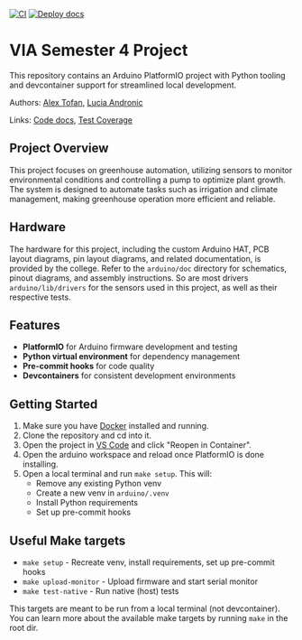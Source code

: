 [![CI](https://github.com/PawsitiveCoder/VIA-SEP4/actions/workflows/ci.yaml/badge.svg)](https://github.com/PawsitiveCoder/VIA-SEP4/actions/workflows/ci.yaml) [![Deploy docs](https://github.com/PawsitiveCoder/VIA-SEP4/actions/workflows/docs.yaml/badge.svg)](https://github.com/PawsitiveCoder/VIA-SEP4/actions/workflows/docs.yaml)

# VIA Semester 4 Project

This repository contains an Arduino PlatformIO project with Python tooling and devcontainer support for streamlined local development.

Authors: [Alex Tofan](https://github.com/savaryna), [Lucia Andronic](https://github.com/PawsitiveCoder)

Links: [Code docs](https://pawsitivecoder.github.io/VIA-SEP4/index.html), [Test Coverage](https://pawsitivecoder.github.io/VIA-SEP4/coverage/index.html)

## Project Overview

This project focuses on greenhouse automation, utilizing sensors to monitor environmental conditions and controlling a pump to optimize plant growth. The system is designed to automate tasks such as irrigation and climate management, making greenhouse operation more efficient and reliable.

## Hardware

The hardware for this project, including the custom Arduino HAT, PCB layout diagrams, pin layout diagrams, and related documentation, is provided by the college. Refer to the `arduino/doc` directory for schematics, pinout diagrams, and assembly instructions. So are most drivers `arduino/lib/drivers` for the sensors used in this project, as well as their respective tests.

## Features

- **PlatformIO** for Arduino firmware development and testing
- **Python virtual environment** for dependency management
- **Pre-commit hooks** for code quality
- **Devcontainers** for consistent development environments

## Getting Started

1. Make sure you have [Docker](https://www.docker.com) installed and running.
2. Clone the repository and cd into it.
3. Open the project in [VS Code](https://code.visualstudio.com/) and click "Reopen in Container".
4. Open the arduino workspace and reload once PlatformIO is done installing.
5. Open a local terminal and run `make setup`. This will:
    - Remove any existing Python venv
    - Create a new venv in `arduino/.venv`
    - Install Python requirements
    - Set up pre-commit hooks

## Useful Make targets

- `make setup` - Recreate venv, install requirements, set up pre-commit hooks
- `make upload-monitor` - Upload firmware and start serial monitor
- `make test-native` - Run native (host) tests

This targets are meant to be run from a local terminal (not devcontainer).
You can learn more about the available make targets by running `make` in the root dir.

